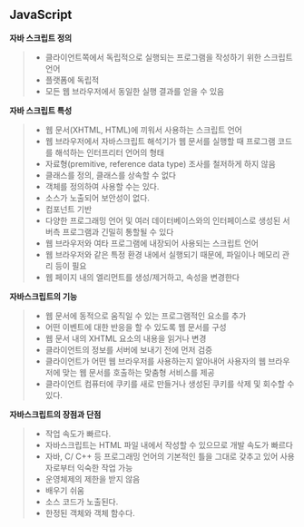 ## JavaScript

__자바 스크립트 정의__

>- 클라이언트쪽에서 독립적으로 실행되는 프로그램을 작성하기 위한 스크립트 언어
>- 플랫폼에 독립적
>- 모든 웹 브라우저에서 동일한 실행 결과를 얻을 수 있음



__자바 스크립트 특성__

>- 웹 문서(XHTML, HTML)에 끼워서 사용하는 스크립트 언어
>- 웹 브라우저에서 자바스크립트 해석기가 웹 문서를 실행할 때 프로그램 코드를 해석하는 인터프리터 언어의 형태
>- 자료형(premitive, reference data type) 조사를 철저하게 하지 않음
>- 클래스를 정의, 클래스를 상속할 수 없다
>- 객체를 정의하여 사용할 수는 있다.
>- 소스가 노출되어 보안성이 없다.
>- 컴포넌트 기반
>- 다양한 프로그래밍 언어 및 여러 데이터베이스와의 인터페이스로 생성된 서버측 프로그램과 긴밀히 통할될 수 있다
>- 웹 브라우저와 여타 프로그램에 내장되어 사용되는 스크립트 언어
>- 웹 브라우저와 같은 특정 환경 내에서 실행되기 때문에, 파일이나 메모리 관리 등이 필요
>- 웹 페이지 내의 엘리먼트를 생성/제거하고, 속성을 변경한다 



__자바스크립트의 기능__

>- 웹 문서에 동적으로 움직일 수 있는 프로그램적인 요소를 추가
>- 어떤 이벤트에 대한 반응을 할 수 있도록 웹 문서를 구성
>- 웹 문서 내의 XHTML 요소의 내용을 읽거나 변경
>- 클라이언트의 정보를 서버에 보내기 전에 먼저 검증
>- 클라이언트가 어떤 웹 브라우저를 사용하는지 알아내어 사용자의 웹 브라우저에 맞는 웹 문서를 호출하는 맞춤형 서비스를 제공
>- 클라이언트 컴퓨터에 쿠키를 새로 만들거나 생성된 쿠키를 삭제 및 회수할 수 있다.



__자바스크립트의 장점과 단점__

>- 작업 속도가 빠르다.
>  - 자바스크립트는 HTML 파일 내에서 작성할 수 있으므로 개발 속도가 빠르다
>  - 자바, C/ C++ 등 프로그래밍 언어의 기본적인 틀을 그대로 갖추고 있어 사용자로부터 익숙한 작업 가능
>- 운영체제의 제한을 받지 않음
>- 배우기 쉬움
>- 소스 코드가 노출된다.
>- 한정된 객체와 객체 함수다.